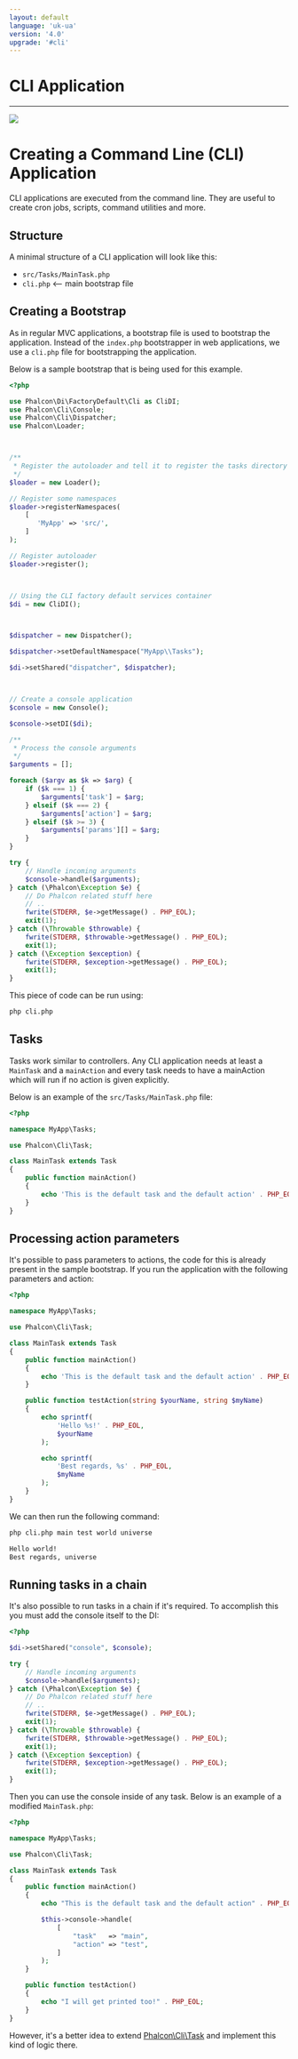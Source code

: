 ```yaml
---
layout: default
language: 'uk-ua'
version: '4.0'
upgrade: '#cli'
---
```


# CLI Application

* * *

![](/assets/images/document-status-under-review-red.svg)

# Creating a Command Line (CLI) Application

CLI applications are executed from the command line. They are useful to create cron jobs, scripts, command utilities and more.

## Structure

A minimal structure of a CLI application will look like this:

* `src/Tasks/MainTask.php`
* `cli.php` <-- main bootstrap file

## Creating a Bootstrap

As in regular MVC applications, a bootstrap file is used to bootstrap the application. Instead of the `index.php` bootstrapper in web applications, we use a `cli.php` file for bootstrapping the application.

Below is a sample bootstrap that is being used for this example.

```php
<?php

use Phalcon\Di\FactoryDefault\Cli as CliDI;
use Phalcon\Cli\Console;
use Phalcon\Cli\Dispatcher;
use Phalcon\Loader;



/**
 * Register the autoloader and tell it to register the tasks directory
 */
$loader = new Loader();

// Register some namespaces
$loader->registerNamespaces(
    [
       'MyApp' => 'src/',
    ]
);

// Register autoloader
$loader->register();



// Using the CLI factory default services container
$di = new CliDI();



$dispatcher = new Dispatcher();

$dispatcher->setDefaultNamespace("MyApp\\Tasks");

$di->setShared("dispatcher", $dispatcher);



// Create a console application
$console = new Console();

$console->setDI($di);

/**
 * Process the console arguments
 */
$arguments = [];

foreach ($argv as $k => $arg) {
    if ($k === 1) {
        $arguments['task'] = $arg;
    } elseif ($k === 2) {
        $arguments['action'] = $arg;
    } elseif ($k >= 3) {
        $arguments['params'][] = $arg;
    }
}

try {
    // Handle incoming arguments
    $console->handle($arguments);
} catch (\Phalcon\Exception $e) {
    // Do Phalcon related stuff here
    // ..
    fwrite(STDERR, $e->getMessage() . PHP_EOL);
    exit(1);
} catch (\Throwable $throwable) {
    fwrite(STDERR, $throwable->getMessage() . PHP_EOL);
    exit(1);
} catch (\Exception $exception) {
    fwrite(STDERR, $exception->getMessage() . PHP_EOL);
    exit(1);
}
```

This piece of code can be run using:

```bash
php cli.php
```

## Tasks

Tasks work similar to controllers. Any CLI application needs at least a `MainTask` and a `mainAction` and every task needs to have a mainAction which will run if no action is given explicitly.

Below is an example of the `src/Tasks/MainTask.php` file:

```php
<?php

namespace MyApp\Tasks;

use Phalcon\Cli\Task;

class MainTask extends Task
{
    public function mainAction()
    {
        echo 'This is the default task and the default action' . PHP_EOL;
    }
}
```

## Processing action parameters

It's possible to pass parameters to actions, the code for this is already present in the sample bootstrap. If you run the application with the following parameters and action:

```php
<?php

namespace MyApp\Tasks;

use Phalcon\Cli\Task;

class MainTask extends Task
{
    public function mainAction()
    {
        echo 'This is the default task and the default action' . PHP_EOL;
    }

    public function testAction(string $yourName, string $myName)
    {
        echo sprintf(
            'Hello %s!' . PHP_EOL,
            $yourName
        );

        echo sprintf(
            'Best regards, %s' . PHP_EOL,
            $myName
        );
    }
}
```

We can then run the following command:

```bash
php cli.php main test world universe

Hello world!
Best regards, universe
```

## Running tasks in a chain

It's also possible to run tasks in a chain if it's required. To accomplish this you must add the console itself to the DI:

```php
<?php

$di->setShared("console", $console);

try {
    // Handle incoming arguments
    $console->handle($arguments);
} catch (\Phalcon\Exception $e) {
    // Do Phalcon related stuff here
    // ..
    fwrite(STDERR, $e->getMessage() . PHP_EOL);
    exit(1);
} catch (\Throwable $throwable) {
    fwrite(STDERR, $throwable->getMessage() . PHP_EOL);
    exit(1);
} catch (\Exception $exception) {
    fwrite(STDERR, $exception->getMessage() . PHP_EOL);
    exit(1);
}
```

Then you can use the console inside of any task. Below is an example of a modified `MainTask.php`:

```php
<?php

namespace MyApp\Tasks;

use Phalcon\Cli\Task;

class MainTask extends Task
{
    public function mainAction()
    {
        echo "This is the default task and the default action" . PHP_EOL;

        $this->console->handle(
            [
                "task"   => "main",
                "action" => "test",
            ]
        );
    }

    public function testAction()
    {
        echo "I will get printed too!" . PHP_EOL;
    }
}
```

However, it's a better idea to extend [Phalcon\Cli\Task](api/Phalcon_Cli_Task) and implement this kind of logic there.
